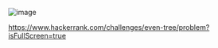 ![image](https://github.com/user-attachments/assets/2f8013f4-663e-46f3-8e60-0a10ae57b45c)

https://www.hackerrank.com/challenges/even-tree/problem?isFullScreen=true
